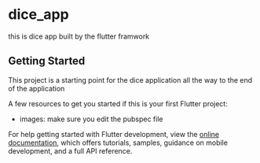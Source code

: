 # dice_app

this is dice app built by the flutter framwork

## Getting Started

This project is a starting point for the dice application all the way to the end of the application

A few resources to get you started if this is your first Flutter project:

- images: make sure you edit the pubspec file

For help getting started with Flutter development, view the
[online documentation](https://docs.flutter.dev/), which offers tutorials,
samples, guidance on mobile development, and a full API reference.
